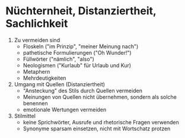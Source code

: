 # Nüchternheit, Distanziertheit, Sachlichkeit

1. Zu vermeiden sind
    - Floskeln ("im Prinzip", "meiner Meinung nach")
    - pathetische Formulierungen ("Oh Wunder!")
    - Füllwörter ("nämlich", "also") 
    - Neologismen ("Kurlaub" für Urlaub und Kur)
    - Metaphern
    - Mehrdeutigkeiten
2. Umgang mit Quellen (Distanziertheit)
    - "Ansteckung" des Stils durch Quellen vermeiden
    - Meinungen von Quellen nicht übernehmen, sondern als solche benennen
    - emotionale Wertungen vermeiden
4. Stilmittel
    - keine Sprichwörter, Ausrufe und rhetorische Fragen verwenden
    - Synonyme sparsam einsetzen, nicht mit Wortschatz protzen
